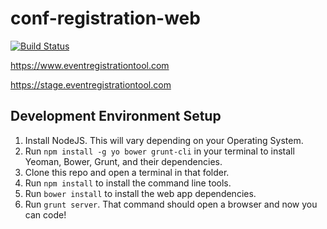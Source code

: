 conf-registration-web
=====================
[![Build Status](https://magnum.travis-ci.com/CruGlobal/conf-registration-web.svg?token=PvqerGdca9sUAJycadyP&branch=master)](https://magnum.travis-ci.com/CruGlobal/conf-registration-web)

https://www.eventregistrationtool.com

https://stage.eventregistrationtool.com

## Development Environment Setup
1. Install NodeJS. This will vary depending on your Operating System.
2. Run `npm install -g yo bower grunt-cli` in your terminal to install Yeoman, Bower, Grunt, and their dependencies.
3. Clone this repo and open a terminal in that folder.
4. Run `npm install` to install the command line tools.
5. Run `bower install` to install the web app dependencies.
6. Run `grunt server`. That command should open a browser and now you can code!

